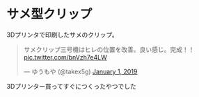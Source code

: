 # サメ型クリップ
3Dプリンタで印刷したサメのクリップ。
<blockquote class="twitter-tweet"><p lang="ja" dir="ltr">サメクリップ三号機はヒレの位置を改善。良い感じ。完成！！ <a href="https://t.co/bnVzh7e4LW">pic.twitter.com/bnVzh7e4LW</a></p>&mdash; ゆうもや (@takex5g) <a href="https://twitter.com/takex5g/status/1080136978115391488?ref_src=twsrc%5Etfw">January 1, 2019</a></blockquote> 

3Dプリンター買ってすぐにつくったやつでした
